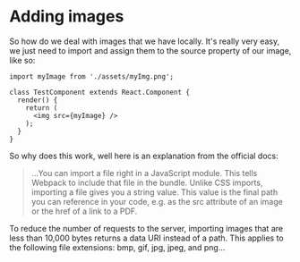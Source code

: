 # Adding images

So how do we deal with images that we have locally. It's really very easy, we just need to import and assign them to the source property of our image, like so:

```
import myImage from './assets/myImg.png';

class TestComponent extends React.Component {
  render() {
    return (
      <img src={myImage} />
    );
  }
}
```

So why does this work, well here is an explanation from the official docs:

>...You can import a file right in a JavaScript module. This tells Webpack to include that file in the bundle. Unlike CSS imports, importing a file gives you a string value. This value is the final path you can reference in your code, e.g. as the src attribute of an image or the href of a link to a PDF.

To reduce the number of requests to the server, importing images that are less than 10,000 bytes returns a data URI instead of a path. This applies to the following file extensions: bmp, gif, jpg, jpeg, and png...

